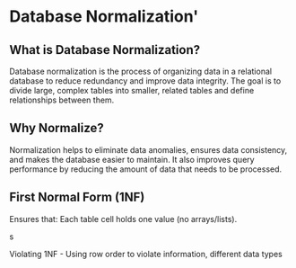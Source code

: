 # Database Normalization'
<h2>What is Database Normalization?</h2>   
<p>Database normalization is the process of organizing data in a relational database to reduce redundancy and improve data integrity. The goal is to divide large, complex tables into smaller, related tables and define relationships between them.</p>

<h2>Why Normalize?</h2>
<p>Normalization helps to eliminate data anomalies, ensures data consistency, and makes the database easier to maintain. It also improves query performance by reducing the amount of data that needs to be processed.</p>

<h2>First Normal Form (1NF)</h2>
<p>Ensures that: Each table cell holds one value (no arrays/lists). </p>s
<p>Violating 1NF - Using row order to violate information, different data types<p>


